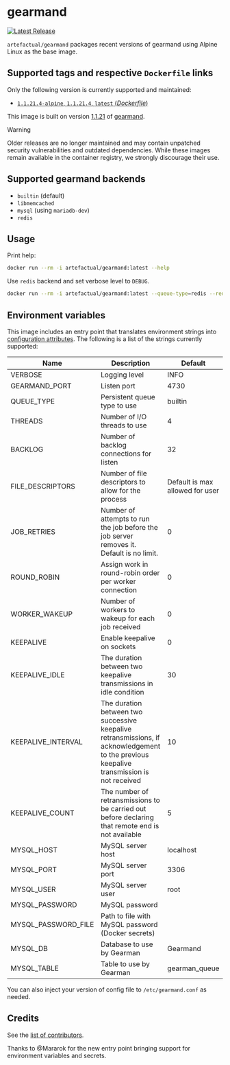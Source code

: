 # gearmand
[![Latest Release](https://img.shields.io/docker/v/artefactual/gearmand?style=flat-square)](https://github.com/artefactual-labs/docker-gearmand)

`artefactual/gearmand` packages recent versions of gearmand using Alpine Linux as the base image.

## Supported tags and respective `Dockerfile` links

Only the following version is currently supported and maintained:

- [`1.1.21.4-alpine`, `1.1.21.4`, `latest` (*Dockerfile*)](1.1.21.4/Dockerfile)

This image is built on version [1.1.21] of [gearmand].

[1.1.21]: https://github.com/gearman/gearmand/releases/tag/1.1.21
[gearmand]: https://github.com/gearman/gearmand

> [!WARNING]
> Older releases are no longer maintained and may contain unpatched security
> vulnerabilities and outdated dependencies. While these images remain available
> in the container registry, we strongly discourage their use.

## Supported gearmand backends

- `builtin` (default)
- `libmemcached`
- `mysql` (using `mariadb-dev`)
- `redis`

## Usage

Print help:

```bash
docker run --rm -i artefactual/gearmand:latest --help
```

Use `redis` backend and set verbose level to `DEBUG`.

```bash
docker run --rm -i artefactual/gearmand:latest --queue-type=redis --redis-server=192.168.1.1 --redis-port=6379 --verbose=DEBUG
```

## Environment variables

This image includes an entry point that translates environment strings into [configuration attributes](http://gearman.info/gearmand.html). The following is a list of the strings currently supported:

| Name                | Description                                                                                                                              | Default                         |
|---------------------|------------------------------------------------------------------------------------------------------------------------------------------|---------------------------------|
| VERBOSE             | Logging level                                                                                                                            | INFO                            |
| GEARMAND_PORT       | Listen port                                                                                                                              | 4730                            |
| QUEUE_TYPE          | Persistent queue type to use                                                                                                             | builtin                         |
| THREADS             | Number of I/O threads to use                                                                                                             | 4                               |
| BACKLOG             | Number of backlog connections for listen                                                                                                 | 32                              |
| FILE_DESCRIPTORS    | Number of file descriptors to allow for the process                                                                                      | Default is max allowed for user |
| JOB_RETRIES         | Number of attempts to run the job before the job server removes it. Default is no limit.                                                 | 0                               |
| ROUND_ROBIN         | Assign work in round-robin order per worker connection                                                                                   | 0                               |
| WORKER_WAKEUP       | Number of workers to wakeup for each job received                                                                                        | 0                               |
| KEEPALIVE           | Enable keepalive on sockets                                                                                                              | 0                               |
| KEEPALIVE_IDLE      | The duration between two keepalive transmissions in idle condition                                                                       | 30                              |
| KEEPALIVE_INTERVAL  | The duration between two successive keepalive retransmissions, if acknowledgement to the previous keepalive transmission is not received | 10                              |
| KEEPALIVE_COUNT     | The number of retransmissions to be carried out before declaring that remote end is not available                                        | 5                               |
| MYSQL_HOST          | MySQL server host                                                                                                                        | localhost                       |
| MYSQL_PORT          | MySQL server port                                                                                                                        | 3306                            |
| MYSQL_USER          | MySQL server user                                                                                                                        | root                            |
| MYSQL_PASSWORD      | MySQL password                                                                                                                           |                                 |
| MYSQL_PASSWORD_FILE | Path to file with MySQL password (Docker secrets)                                                                                        |                                 |
| MYSQL_DB            | Database to use by Gearman                                                                                                               | Gearmand                        |
| MYSQL_TABLE         | Table to use by Gearman                                                                                                                  | gearman_queue                   |

You can also inject your version of config file to `/etc/gearmand.conf` as needed.

## Credits

See the [list of contributors](https://github.com/artefactual-labs/docker-gearmand/graphs/contributors).

Thanks to @Mararok for the new entry point bringing support for environment variables and secrets.
